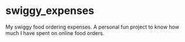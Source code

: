 # swiggy_expenses
My swiggy food ordering expenses.
A personal fun project to know how much I have spent on online food orders.
